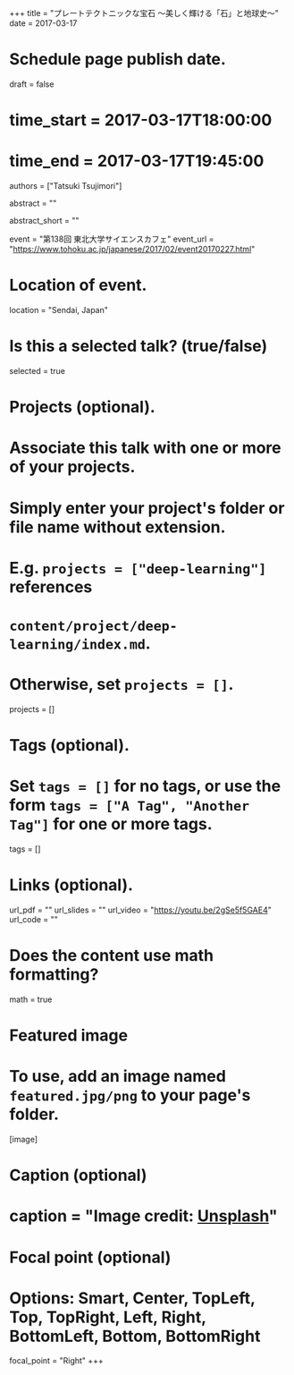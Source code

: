+++
title = "プレートテクトニックな宝石 ～美しく輝ける「石」と地球史～"
date = 2017-03-17  

# Schedule page publish date.
draft = false

# time_start = 2017-03-17T18:00:00
# time_end = 2017-03-17T19:45:00

authors = ["Tatsuki Tsujimori"]

abstract = ""

abstract_short = ""

event = "第138回 東北大学サイエンスカフェ"
event_url = "https://www.tohoku.ac.jp/japanese/2017/02/event20170227.html"

# Location of event.
location = "Sendai, Japan"

# Is this a selected talk? (true/false)
selected = true

# Projects (optional).
#   Associate this talk with one or more of your projects.
#   Simply enter your project's folder or file name without extension.
#   E.g. `projects = ["deep-learning"]` references 
#   `content/project/deep-learning/index.md`.
#   Otherwise, set `projects = []`.
projects = []

# Tags (optional).
#   Set `tags = []` for no tags, or use the form `tags = ["A Tag", "Another Tag"]` for one or more tags.
tags = []

# Links (optional).
url_pdf = ""
url_slides = ""
url_video = "https://youtu.be/2gSe5f5GAE4"
url_code = ""

# Does the content use math formatting?
math = true

# Featured image
# To use, add an image named `featured.jpg/png` to your page's folder. 
[image]
  # Caption (optional)
#  caption = "Image credit: [**Unsplash**](https://unsplash.com/photos/bzdhc5b3Bxs)"

  # Focal point (optional)
  # Options: Smart, Center, TopLeft, Top, TopRight, Left, Right, BottomLeft, Bottom, BottomRight
  focal_point = "Right"
+++

